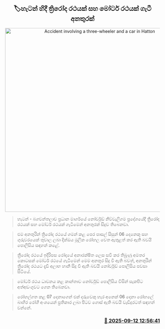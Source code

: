 <p align='center'><b><h2 align='center' title='Accident involving a three-wheeler and a car in Hatton'>🏷හැටන් හිදී ත්‍රිරෝද රථයක් සහ මෝටර් රථයක් ගැටී අනතුරක්</h2></b></p>
<p align='center'><img src='https://helakuru.sgp1.cdn.digitaloceanspaces.com/esana/images/lib/accident-new.jpg' width='600' alt='Accident involving a three-wheeler and a car in Hatton'></p>

> හැටන් - බගවන්තලාව ප්‍රධාන මාර්ගයේ නෝර්වුඩ් නිව්වැලිගම ප්‍රදේශයේදී ත්‍රිරෝද රථයක් සහ මෝටර් රථයක් ගැටීමෙන් අනතුරක් සිදුව තිබෙනවා.

> එම අනතුරින් ත්‍රිරෝද රථයේ ගමන් කළ පෙර පාසල් සිසුන් 06 දෙනෙකු සහ ගුරුවරයෙක් තුවාල ලබා දික්ඔය මූලික රෝහල වෙත ඇතුළත් කර ඇති බවයි පොලීසිය සඳහන් කළේ.

> ත්‍රීරෝද රථයේ ඉදිරිපස රෝදයේ අනාරක්ෂිත ලෙස සවි කර තිබූුණු අමතර කොටසක් මෝටර් රථයේ ගැටීමෙන් මෙම අනතුර සිදු වී ඇති බවත්, අනතුරින් ත්‍රීරෝද රථයට දැඩි අලාභ හානි සිදු වී ඇති බවයි නෝර්වුඩ් පොලිසිය පවසා සිටියේ.

> මෝටර් රථය ධාවනය කළ කාන්තාව නෝර්වුඩ් පොලීසිය විසින් සැකපිට අත්අඩංගුවට ගෙන තිබෙනවා.

> රෝහල්ගත කළ 07 දෙනාගෙන් එක් දරුවෙකු හැර අනෙක් 06 දෙනා රෝහලේ බාහිර රෝගී අංශයෙන් ප්‍රතිකාර ලබා පිටව ගොස් ඇති බවයි වැඩිදුරටත් සඳහන් වන්නේ.



<h3 align='right'><a href='https://www.helakuru.lk/esana/p/113572/'>📅 2025-09-12 12:56:41</a></h3>
